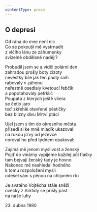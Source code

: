 ```yaml
---
contentType: prose
---
```


## O depresi

Od rána do mne není nic  
Co se pokouší mě vystrnadit  
z vlčího lánu ze záhumenky  
svízelně obdělané nadějí?

Probudil jsem se a viděl polární den  
zahradou prošly boty cizoty  
nevěstky bílé jak ten padlý sníh  
rabovaly v záhonu  
neřestně osedlaly kvetoucí řebčík  
a popotahovaly petrklíč  
Poupata z kterých ještě včera  
se četlo jaro  
teď zkřehlé otevřené pěstičky  
bez blizny divu Mrtví ptáci

Ujel jsem s tím do okresního města  
přisedl si ke mně mladík ukazoval  
na rukou jizvy od jezevce  
noroval ho před týdnem opakoval:

Zajímá mě jenom myslivost a ženský  
Pojď do vinárny vypijeme každej půl flašky  
tam bejvají ženský tady je hovno  
Nakonec mě neshledal hodného  
k tomu rozpoložení mysli  
odešel sám s pěnou na chlípném rtu

Je svatého Vojtěcha stále sněží  
ovečky z Arktidy se přišly pást  
na naše luhy

23\. dubna 1980
